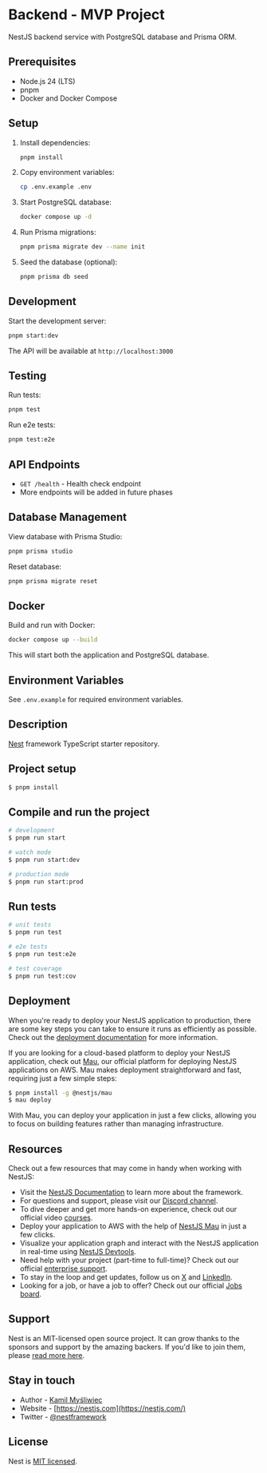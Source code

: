 # Backend - MVP Project

NestJS backend service with PostgreSQL database and Prisma ORM.

## Prerequisites

- Node.js 24 (LTS)
- pnpm
- Docker and Docker Compose

## Setup

1. Install dependencies:

   ```bash
   pnpm install
   ```

2. Copy environment variables:

   ```bash
   cp .env.example .env
   ```

3. Start PostgreSQL database:

   ```bash
   docker compose up -d
   ```

4. Run Prisma migrations:

   ```bash
   pnpm prisma migrate dev --name init
   ```

5. Seed the database (optional):
   ```bash
   pnpm prisma db seed
   ```

## Development

Start the development server:

```bash
pnpm start:dev
```

The API will be available at `http://localhost:3000`

## Testing

Run tests:

```bash
pnpm test
```

Run e2e tests:

```bash
pnpm test:e2e
```

## API Endpoints

- `GET /health` - Health check endpoint
- More endpoints will be added in future phases

## Database Management

View database with Prisma Studio:

```bash
pnpm prisma studio
```

Reset database:

```bash
pnpm prisma migrate reset
```

## Docker

Build and run with Docker:

```bash
docker compose up --build
```

This will start both the application and PostgreSQL database.

## Environment Variables

See `.env.example` for required environment variables.

  <!--[![Backers on Open Collective](https://opencollective.com/nest/backers/badge.svg)](https://opencollective.com/nest#backer)
  [![Sponsors on Open Collective](https://opencollective.com/nest/sponsors/badge.svg)](https://opencollective.com/nest#sponsor)-->

## Description

[Nest](https://github.com/nestjs/nest) framework TypeScript starter repository.

## Project setup

```bash
$ pnpm install
```

## Compile and run the project

```bash
# development
$ pnpm run start

# watch mode
$ pnpm run start:dev

# production mode
$ pnpm run start:prod
```

## Run tests

```bash
# unit tests
$ pnpm run test

# e2e tests
$ pnpm run test:e2e

# test coverage
$ pnpm run test:cov
```

## Deployment

When you're ready to deploy your NestJS application to production, there are some key steps you can take to ensure it runs as efficiently as possible. Check out the [deployment documentation](https://docs.nestjs.com/deployment) for more information.

If you are looking for a cloud-based platform to deploy your NestJS application, check out [Mau](https://mau.nestjs.com), our official platform for deploying NestJS applications on AWS. Mau makes deployment straightforward and fast, requiring just a few simple steps:

```bash
$ pnpm install -g @nestjs/mau
$ mau deploy
```

With Mau, you can deploy your application in just a few clicks, allowing you to focus on building features rather than managing infrastructure.

## Resources

Check out a few resources that may come in handy when working with NestJS:

- Visit the [NestJS Documentation](https://docs.nestjs.com) to learn more about the framework.
- For questions and support, please visit our [Discord channel](https://discord.gg/G7Qnnhy).
- To dive deeper and get more hands-on experience, check out our official video [courses](https://courses.nestjs.com/).
- Deploy your application to AWS with the help of [NestJS Mau](https://mau.nestjs.com) in just a few clicks.
- Visualize your application graph and interact with the NestJS application in real-time using [NestJS Devtools](https://devtools.nestjs.com).
- Need help with your project (part-time to full-time)? Check out our official [enterprise support](https://enterprise.nestjs.com).
- To stay in the loop and get updates, follow us on [X](https://x.com/nestframework) and [LinkedIn](https://linkedin.com/company/nestjs).
- Looking for a job, or have a job to offer? Check out our official [Jobs board](https://jobs.nestjs.com).

## Support

Nest is an MIT-licensed open source project. It can grow thanks to the sponsors and support by the amazing backers. If you'd like to join them, please [read more here](https://docs.nestjs.com/support).

## Stay in touch

- Author - [Kamil Myśliwiec](https://twitter.com/kammysliwiec)
- Website - [https://nestjs.com](https://nestjs.com/)
- Twitter - [@nestframework](https://twitter.com/nestframework)

## License

Nest is [MIT licensed](https://github.com/nestjs/nest/blob/master/LICENSE).
